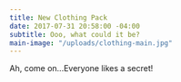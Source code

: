 ```yaml
---
title: New Clothing Pack
date: 2017-07-31 20:58:00 -04:00
subtitle: Ooo, what could it be?
main-image: "/uploads/clothing-main.jpg"
---
```


Ah, come on...Everyone likes a secret!